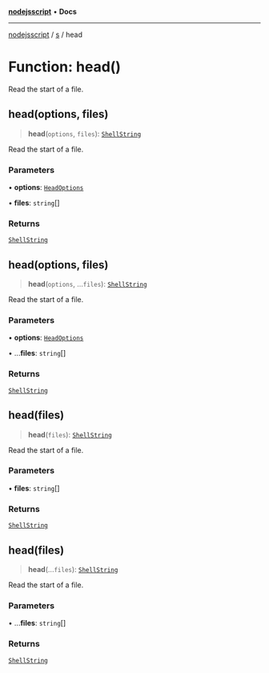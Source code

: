 [**nodejsscript**](../../../README.md) • **Docs**

***

[nodejsscript](../../../README.md) / [s](../README.md) / head

# Function: head()

Read the start of a file.

## head(options, files)

> **head**(`options`, `files`): [`ShellString`](../type-aliases/ShellString.md)

Read the start of a file.

### Parameters

• **options**: [`HeadOptions`](../interfaces/HeadOptions.md)

• **files**: `string`[]

### Returns

[`ShellString`](../type-aliases/ShellString.md)

## head(options, files)

> **head**(`options`, ...`files`): [`ShellString`](../type-aliases/ShellString.md)

Read the start of a file.

### Parameters

• **options**: [`HeadOptions`](../interfaces/HeadOptions.md)

• ...**files**: `string`[]

### Returns

[`ShellString`](../type-aliases/ShellString.md)

## head(files)

> **head**(`files`): [`ShellString`](../type-aliases/ShellString.md)

Read the start of a file.

### Parameters

• **files**: `string`[]

### Returns

[`ShellString`](../type-aliases/ShellString.md)

## head(files)

> **head**(...`files`): [`ShellString`](../type-aliases/ShellString.md)

Read the start of a file.

### Parameters

• ...**files**: `string`[]

### Returns

[`ShellString`](../type-aliases/ShellString.md)
